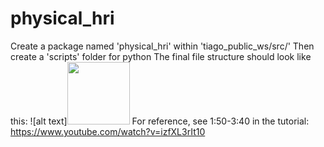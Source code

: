 # physical_hri

Create a package named 'physical_hri' within 'tiago_public_ws/src/'
Then create a 'scripts' folder for python
The final file structure should look like this:
![alt text]<img src="https://i.imgur.com/G7jKREI.png" width="100">
For reference, see 1:50-3:40 in the tutorial:  https://www.youtube.com/watch?v=izfXL3rIt10
